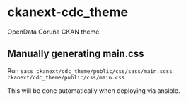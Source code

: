 ckanext-cdc_theme
=================

OpenData Coruña CKAN theme

Manually generating main.css
----------------------------

Run `sass ckanext/cdc_theme/public/css/sass/main.scss ckanext/cdc_theme/public/css/main.css`

This will be done automatically when deploying via ansible.
